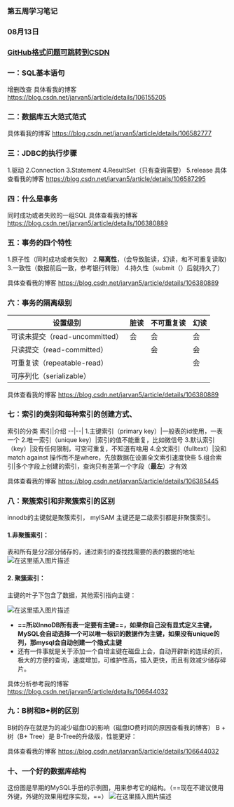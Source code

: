 ### 第五周学习笔记
### 08月13日
### [GitHub格式问题可跳转到CSDN](https://blog.csdn.net/jarvan5/article/details/106635400)
### 一：SQL基本语句
增删改查
具体看我的博客
https://blog.csdn.net/jarvan5/article/details/106155205

### 二：数据库五大范式范式

具体看我的博客
https://blog.csdn.net/jarvan5/article/details/106582777

### 三：JDBC的执行步骤
1.驱动
2.Connection
3.Statement
4.ResultSet（只有查询需要）
5.release
具体查看我的博客
https://blog.csdn.net/jarvan5/article/details/106587295
### 四：什么是事务
同时成功或者失败的一组SQL
具体查看我的博客
https://blog.csdn.net/jarvan5/article/details/106380889
### 五：事务的四个特性
1.原子性（同时成功或者失败）
2.**隔离性**，（会导致脏读，幻读，和不可重复读取)
3.一致性（数据前后一致，参考银行转账）
4.持久性（submit（）后就持久了）

具体查看我的博客
https://blog.csdn.net/jarvan5/article/details/106380889
### 六：事务的隔离级别
设置级别|脏读|不可重复读|幻读|
--|--|--|--|
可读未提交（read-uncommitted）|会|会|会|
只读提交（read-committed）||会|会
可重复读（repeatable-read）|||会|
可序列化（serializable）|

具体查看我的博客
https://blog.csdn.net/jarvan5/article/details/106380889
### 七：索引的类别和每种索引的创建方式、
索引的分类
索引|介绍
--|--|
1.主键索引（primary key）|一般表的id使用，一表一个
2.唯一索引（unique key）|索引的值不能重复，比如微信号
3.默认索引（key）|没有任何限制，可空可重复，不知道有啥用
4.全文索引（fulltext）|没和match against 操作而不是where，先放数据在设置全文索引速度快些
5.组合索引|多个字段上创建的索引，查询只有差第一个字段（**最左**）才有效

具体查看我的博客
https://blog.csdn.net/jarvan5/article/details/106385445

### 八：聚簇索引和非聚簇索引的区别
innodb的主键就是聚簇索引，
myISAM 主键还是二级索引都是非聚簇索引。
#### 1.非聚簇索引：
表和所有是分2部分储存的，通过索引的查找找需要的表的数据的地址
![在这里插入图片描述](https://img-blog.csdnimg.cn/20200609163030931.png?x-oss-process=image/watermark,type_ZmFuZ3poZW5naGVpdGk,shadow_10,text_aHR0cHM6Ly9ibG9nLmNzZG4ubmV0L2phcnZhbjU=,size_16,color_FFFFFF,t_70)
#### 2. 聚簇索引：
主键的叶子下包含了数据，其他索引指向主键：


![在这里插入图片描述](https://img-blog.csdnimg.cn/20200609203856304.png?x-oss-process=image/watermark,type_ZmFuZ3poZW5naGVpdGk,shadow_10,text_aHR0cHM6Ly9ibG9nLmNzZG4ubmV0L2phcnZhbjU=,size_16,color_FFFFFF,t_70)
* **==所以InnoDB所有表一定要有主键==，如果你自己没有显式定义主键，MySQL会自动选择一个可以唯一标识的数据作为主键，如果没有unique的列，那mysql会自动创建一个隐式主键**
* 还有一件事就是关于添加一个自增主键在磁盘上会，自动开辟新的连续的页，极大的方便的查询，速度增加，可维护性高，插入更快，而且有效减少储存碎片。

 具体分析参考我的博客
 https://blog.csdn.net/jarvan5/article/details/106644032

### 九：B树和B+树的区别
B树的存在就是为的减少磁盘IO的影响（磁盘IO费时间的原因查看我的博客）
B + 树（B+ Tree）是 B-Tree的升级版，性能更好：

具体查看我的博客
https://blog.csdn.net/jarvan5/article/details/106644032

### 十、一个好的数据库结构
这份图是早期的MySQL手册的示例图，用来参考它的结构。（==现在不建议使用外键，外键的效果用程序实现，==）
![在这里插入图片描述](https://img-blog.csdnimg.cn/20200610200805475.png?x-oss-process=image/watermark,type_ZmFuZ3poZW5naGVpdGk,shadow_10,text_aHR0cHM6Ly9ibG9nLmNzZG4ubmV0L2phcnZhbjU=,size_16,color_FFFFFF,t_70)
